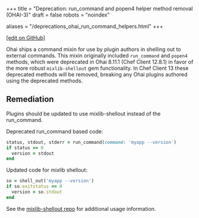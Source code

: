 +++
title = "Deprecation: run_command and popen4 helper method removal (OHAI-3)"
draft = false
robots = "noindex"


aliases = "/deprecations_ohai_run_command_helpers.html"
+++

[\[edit on GitHub\]](https://github.com/chef/chef-web-docs/blob/master/content/deprecations_ohai_run_command_helpers.md)

Ohai ships a command mixin for use by plugin authors in shelling out to
external commands. This mixin originally included `run_command` and
`popen4` methods, which were deprecated in Ohai 8.11.1 (Chef Client
12.8.1) in favor of the more robust `mixlib-shellout` gem functionality.
In Chef Client 13 these deprecated methods will be removed, breaking any
Ohai plugins authored using the deprecated methods.

## Remediation

Plugins should be updated to use mixlib-shellout instead of the
run_command.

Deprecated run_command based code:

``` ruby
status, stdout, stderr = run_command(command: 'myapp --version')
if status == 0
  version = stdout
end
```

Updated code for mixlib shellout:

``` ruby
so = shell_out('myapp --version')
if so.exitstatus == 0
  version = so.stdout
end
```

See the [mixlib-shellout repo](https://github.com/chef/mixlib-shellout)
for additional usage information.
